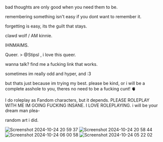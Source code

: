 bad thoughts are only good when you need them to be.



remembering something isn't easy if you dont want to remember it.



forgetting is easy, its the guilt that stays.



clawd wolf / AM kinnie.


IHNMAIMS.




Queer. > @Stipsl , i love this queer. 


wanna talk? find me a fucking link that works.


sometimes im really odd and hyper, and :3


but thats just because im trying my best. please be kind, or i will be a complete asshole to you, theres no need to be a fucking cunt! 🫀


I do roleplay as Fandom characters, but it depends. PLEASE ROLEPLAY WITH ME IM GOING FUCKING INSANE. I LOVE ROLEPLAYING. i will be your dream man plea-



random art i did.



![Screenshot 2024-10-24 20 59 37](https://github.com/user-attachments/assets/b273b1e4-fc27-4f71-afe5-034855e253eb)
![Screenshot 2024-10-24 20 58 44](https://github.com/user-attachments/assets/0e3ebf9f-d290-4be1-8a66-779f5c9e32a0)
![Screenshot 2024-10-24 06 00 58](https://github.com/user-attachments/assets/b9d3ef93-1208-41d0-aebf-fb7b69540327)
![Screenshot 2024-10-24 05 22 02](https://github.com/user-attachments/assets/2e03ce50-2df1-44f4-8d3c-294362e8338a)

